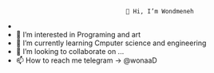                                       👋 Hi, I’m Wondmeneh
- 
- 👀 I’m interested in Programing and art
- 🌱 I’m currently learning Cmputer science and engineering
- 💞️ I’m looking to collaborate on ...
- 📫 How to reach me telegram -> @wonaaD

<!---
wondmD/wondmD is a ✨ special ✨ repository because its `README.md` (this file) appears on your GitHub profile.
You can click the Preview link to take a look at your changes.
--->
